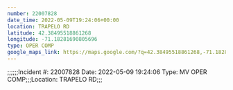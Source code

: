 ```yaml
---
number: 22007828
date_time: 2022-05-09T19:24:06+00:00
location: TRAPELO RD
latitude: 42.38495518861268
longitude: -71.18281690805696
type: OPER COMP
google_maps_link: https://maps.google.com/?q=42.38495518861268,-71.18281690805696
---
```


;;;;;;Incident #: 22007828  Date: 2022-05-09 19:24:06   Type: MV OPER COMP;;;Location: TRAPELO RD;;;
